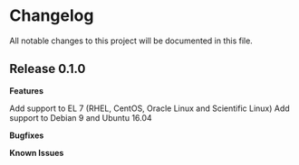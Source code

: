# Changelog

All notable changes to this project will be documented in this file.

## Release 0.1.0

**Features**

Add support to EL 7 (RHEL, CentOS, Oracle Linux and Scientific Linux)
Add support to Debian 9 and Ubuntu 16.04

**Bugfixes**

**Known Issues**
